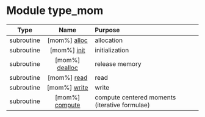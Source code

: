 # Module type_mom

| Type | Name | Purpose |
| :--: | :--: | :---------- |
| subroutine | [mom%] [alloc](https://github.com/benjaminmenetrier/bump-standalone/tree/master/src/type_mom.F90#L45) | allocation |
| subroutine | [mom%] [init](https://github.com/benjaminmenetrier/bump-standalone/tree/master/src/type_mom.F90#L86) | initialization |
| subroutine | [mom%] [dealloc](https://github.com/benjaminmenetrier/bump-standalone/tree/master/src/type_mom.F90#L114) | release memory |
| subroutine | [mom%] [read](https://github.com/benjaminmenetrier/bump-standalone/tree/master/src/type_mom.F90#L141) | read |
| subroutine | [mom%] [write](https://github.com/benjaminmenetrier/bump-standalone/tree/master/src/type_mom.F90#L205) | write |
| subroutine | [mom%] [compute](https://github.com/benjaminmenetrier/bump-standalone/tree/master/src/type_mom.F90#L274) | compute centered moments (iterative formulae) |
